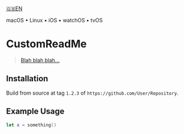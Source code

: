 <!--
 🇬🇧EN Read Me.md

 This source file is part of the CustomReadMe open source project.

 Copyright ©2018 the CustomReadMe project contributors.

 Dedicated to the public domain.
 See http://unlicense.org/ for more information.
 -->

[🇬🇧EN](🇬🇧EN%20Read%20Me.md)

macOS • Linux • iOS • watchOS • tvOS

# CustomReadMe

> [Blah blah blah...](http://somewhere.com)

## Installation

Build from source at tag `1.2.3` of `https://github.com/User/Repository`.

## Example Usage

```swift
let x = something()
```

